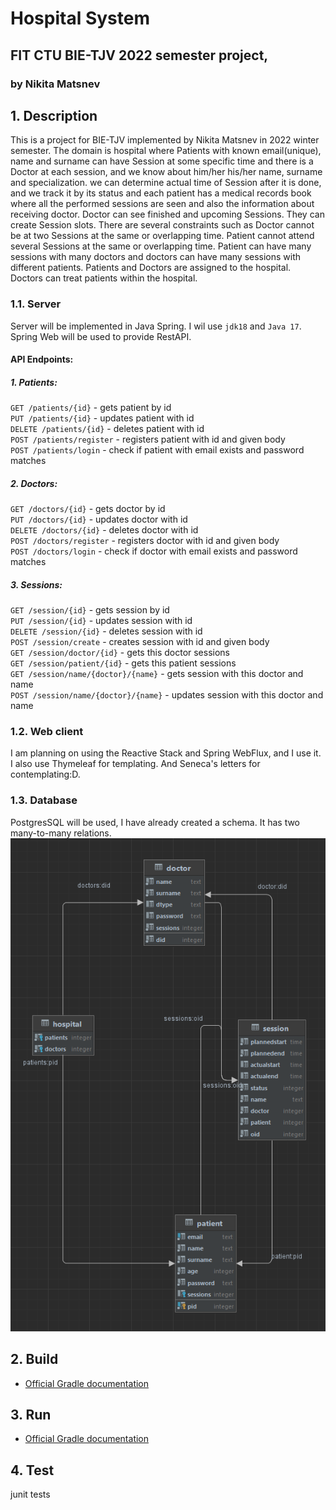 # Hospital System
## FIT CTU BIE-TJV 2022 semester project,
### by Nikita Matsnev

## 1.  Description
    
This is a project for BIE-TJV implemented by Nikita Matsnev in 2022 winter semester.
The domain is hospital where Patients with known email(unique), name and surname can have 
Session at some specific time
and there is a Doctor at each session, and we know about him/her his/her name, surname and
specialization. we can determine actual time of Session after it is done, and we track it by its status 
and each patient has a medical records book where all the performed sessions are seen and also the information 
about receiving doctor. Doctor can see finished and upcoming Sessions. They can create Session slots.
There are several constraints such as Doctor cannot be at two Sessions at the same or overlapping time.
Patient cannot attend several Sessions at the same or overlapping time.
Patient can have many sessions with many doctors and doctors can have many sessions with different patients.
Patients and Doctors are assigned to the hospital. Doctors can treat patients within the hospital.

### 1.1. Server
Server will be implemented in Java Spring. I wil use `jdk18` and `Java 17`. Spring Web will be used
to provide RestAPI.

#### API Endpoints:
##### 1. Patients:
`GET /patients/{id}` - gets patient by id \
`PUT /patients/{id}` - updates patient with id \
`DELETE /patients/{id}` - deletes patient with id \
`POST /patients/register` - registers patient with id and given body \
`POST /patients/login` - check if patient with email exists and password matches
##### 2. Doctors:
`GET /doctors/{id}` - gets doctor by id \
`PUT /doctors/{id}` - updates doctor with id \
`DELETE /doctors/{id}` - deletes doctor with id \
`POST /doctors/register` - registers doctor with id and given body \
`POST /doctors/login` - check if doctor with email exists and password matches
##### 3. Sessions:
`GET /session/{id}` - gets session by id \
`PUT /session/{id}` - updates session with id \
`DELETE /session/{id}` - deletes session with id \
`POST /session/create` - creates session with id and given body \
`GET /session/doctor/{id}` - gets this doctor sessions \
`GET /session/patient/{id}` - gets this patient sessions \
`GET /session/name/{doctor}/{name}` - gets session with this doctor and name \
`POST /session/name/{doctor}/{name}` - updates session with this doctor and name
### 1.2. Web client
I am planning on using the Reactive Stack and Spring WebFlux, and I use it. I also use Thymeleaf for templating. And Seneca's letters for contemplating:D.

### 1.3. Database
PostgresSQL will be used, I have already created a schema. It has two many-to-many relations.
![Scheme](databaseScheme.png)
## 2. Build
* [Official Gradle documentation](https://docs.gradle.org)
## 3. Run
* [Official Gradle documentation](https://docs.gradle.org)
## 4. Test
junit tests
